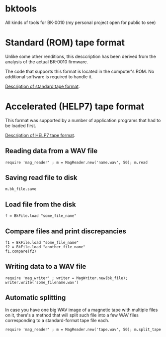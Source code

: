 # bktools
All kinds of tools for BK-0010 (my personal project open for public to see)

# Standard (ROM) tape format

Unlike some other renditions, this desccription has been derived from the analysis of the actual BK-0010 firmware.

The code that supports this format is located in the computer's ROM. No additional software is required to handle it.

[Description of standard tape format](bk_tape_format.md).

# Accelerated (HELP7) tape format

This format was supported by a number of application programs that had to be loaded first.

[Description of HELP7 tape format](help7_tape_format.md).


## Reading data from a WAV file

```
require 'mag_reader' ; m = MagReader.new('name.wav', 50); m.read
```

## Saving read file to disk

```
m.bk_file.save
```

## Load file from the disk

```
f = BkFile.load "some_file_name"
```

## Compare files and print discrepancies

```
f1 = BkFile.load "some_file_name"
f2 = BkFile.load "another_file_name"
f1.compare(f2)
```

## Writing data to a WAV file

```
require 'mag_writer' ; writer = MagWriter.new(bk_file); writer.write('some_filename.wav')
```
## Automatic splitting

In case you have one big WAV image of a magnetic tape with multiple files on it, there's a method that will split such file into a few WAV files corresponding to a standard-format tape file each.

```
require 'mag_reader' ; m = MagReader.new('tape.wav', 50); m.split_tape

```
